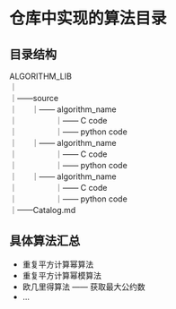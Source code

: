 # 仓库中实现的算法目录

## 目录结构
ALGORITHM_LIB  
｜  
｜——source  
｜  &ensp;&ensp;&ensp;｜—— algorithm_name  
｜   &ensp;&ensp;&ensp;&ensp;&ensp;&ensp;&ensp;&ensp;&ensp;｜—— C code  
｜   &ensp;&ensp;&ensp;&ensp;&ensp;&ensp;&ensp;&ensp;&ensp;｜—— python code  
｜  &ensp;&ensp;&ensp;｜—— algorithm_name  
｜   &ensp;&ensp;&ensp;&ensp;&ensp;&ensp;&ensp;&ensp;&ensp;｜—— C code   
｜   &ensp;&ensp;&ensp;&ensp;&ensp;&ensp;&ensp;&ensp;&ensp;｜—— python code  
｜  &ensp;&ensp;&ensp;｜—— algorithm_name  
｜   &ensp;&ensp;&ensp;&ensp;&ensp;&ensp;&ensp;&ensp;&ensp;｜—— C code  
｜   &ensp;&ensp;&ensp;&ensp;&ensp;&ensp;&ensp;&ensp;&ensp;｜—— python code  
｜——Catalog.md

## 具体算法汇总
 - 重复平方计算幂算法
 - 重复平方计算幂模算法
 - 欧几里得算法 —— 获取最大公约数
 - ...